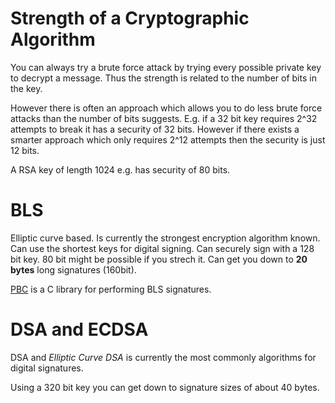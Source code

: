 # Strength of a Cryptographic Algorithm

You can always try a brute force attack by trying every possible private key to decrypt a message. Thus the strength is related to the number of bits in the key.

However there is often an approach which allows you to do less brute force attacks than the number of bits suggests. E.g. if a 32 bit key requires 2^32 attempts to break it has a security of 32 bits. However if there exists a smarter approach which only requires  2^12 attempts then the security is just 12 bits.

A RSA key of length 1024 e.g. has security of 80 bits. 

# BLS

Elliptic curve based. Is currently the strongest encryption algorithm known. Can use the shortest keys for digital signing. Can securely sign with a 128 bit key. 80 bit might be possible if you strech it. Can get you down to **20 bytes** long signatures (160bit).

[PBC][pbc] is a C library for performing BLS signatures.

# DSA and ECDSA

DSA and *Elliptic Curve DSA* is currently the most commonly algorithms for digital signatures.

Using a 320 bit key you can get down to signature sizes of about 40 bytes.


[pbc]: http://crypto.stanford.edu/pbc/